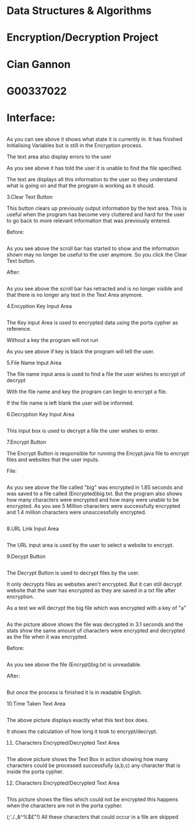 # Data Structures &amp; Algorithms

# Encryption/Decryption Project

# Cian Gannon

# G00337022



# Interface:

 ![]()

As you can see above it shows what state it is currently in. It has finished Initialising Variables but is still in the Encryption process.

The text area also display errors to the user ![]()

As you see above it has told the user it is unable to find the file specified.

The text are displays all this information to the user so they understand what is going on and that the program is working as it should.

3.Clear Text Button

This button clears up previously output information by the text area. This is useful when the program has become very cluttered and hard for the user to go back to more relevant information that was previously entered.

Before:

 ![]()

As you see above the scroll bar has started to show and the information shown may no longer be useful to the user anymore. So you click the Clear Text button.

After:

 ![]()

As you see above the scroll bar has retracted and is no longer visible and that there is no longer any text in the Text Area anymore.

4.Encyption Key Input Area

 ![]()

The Key input Area is used to encrypted data using the porta cypher as reference.

Without a key the program will not run ![]()

As you see above if key is black the program will tell the user.

5.File Name Input Area

The file name input area is used to find a file the user wishes to encrypt of decrypt ![]()

With the file name and key the program can begin to encrypt a file.

If the file name is left blank the user will be informed. ![]()

6.Decryption Key Input Area

 ![]()

This input box is used to decrypt a file the user wishes to enter.

7.Encrypt Button

The Encrypt Button is responsible for running the Encypt.java file to encrypt files and websites that the user inputs.

File:

 ![]()

As you see above the file called &quot;big&quot; was encrypted in 1.85 seconds and was saved to a file called (Encrypted)big.txt. But the program also shows how many characters were encrypted and how many were unable to be encrypted. As you see 5 Million characters were successfully encrypted and 1.4 million characters were unsuccessfully encrypted.

 ![]()

8.URL Link Input Area

 ![]()

The URL input area is used by the user to select a website to encrypt.

9.Decypt Button

 ![]()

The Decrypt Button is used to decrypt files by the user.

It only decrypts files as websites aren&#39;t encrypted. But it can still decrypt website that the user has encrypted as they are saved in a txt file after encryption.

As a test we will decrypt the big file which was encrypted with a key of &quot;a&quot;

 ![]()

As the picture above shows the file was decrypted in 3.1 seconds and the stats show the same amount of characters were encrypted and decrypted as the file when it was encrypted.

Before:

 ![]()

As you see above the file (Encrypt)big.txt is unreadable.

After:

 ![]()

But once the process is finished it is in readable English.

10.Time Taken Text Area

 ![]()

The above picture displays exactly what this text box does.

It shows the calculation of how long it took to encrypt/decrypt.

11. Characters Encrypted/Decrypted Text Area

![]()

The above picture shows the Text Box in action showing how many characters could be processed successfully (a,b,c) any character that is inside the porta cypher.

12. Characters Encrypted/Decrypted Text Area

![]()

This picture shows the files which could not be encrypted this happens when the characters are not in the porta cypher.

(;&#39;./.,&amp;^%$£&quot;!) All these characters that could occur in a file are skipped
